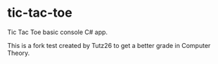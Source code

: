 # tic-tac-toe
Tic Tac Toe basic console C# app.

This is a fork test created by Tutz26 to get a better grade in Computer Theory.
